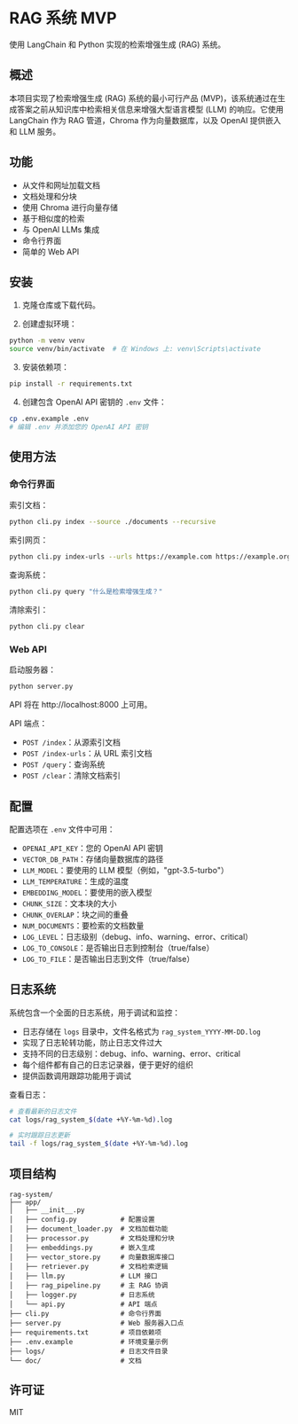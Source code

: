 # RAG 系统 MVP

使用 LangChain 和 Python 实现的检索增强生成 (RAG) 系统。

## 概述

本项目实现了检索增强生成 (RAG) 系统的最小可行产品 (MVP)，该系统通过在生成答案之前从知识库中检索相关信息来增强大型语言模型 (LLM) 的响应。它使用 LangChain 作为 RAG 管道，Chroma 作为向量数据库，以及 OpenAI 提供嵌入和 LLM 服务。

## 功能

- 从文件和网址加载文档
- 文档处理和分块
- 使用 Chroma 进行向量存储
- 基于相似度的检索
- 与 OpenAI LLMs 集成
- 命令行界面
- 简单的 Web API

## 安装

1. 克隆仓库或下载代码。

2. 创建虚拟环境：

```bash
python -m venv venv
source venv/bin/activate  # 在 Windows 上: venv\Scripts\activate
```

3. 安装依赖项：

```bash
pip install -r requirements.txt
```

4. 创建包含 OpenAI API 密钥的 `.env` 文件：

```bash
cp .env.example .env
# 编辑 .env 并添加您的 OpenAI API 密钥
```

## 使用方法

### 命令行界面

索引文档：

```bash
python cli.py index --source ./documents --recursive
```

索引网页：

```bash
python cli.py index-urls --urls https://example.com https://example.org
```

查询系统：

```bash
python cli.py query "什么是检索增强生成？"
```

清除索引：

```bash
python cli.py clear
```

### Web API

启动服务器：

```bash
python server.py
```

API 将在 http://localhost:8000 上可用。

API 端点：
- `POST /index`：从源索引文档
- `POST /index-urls`：从 URL 索引文档
- `POST /query`：查询系统
- `POST /clear`：清除文档索引

## 配置

配置选项在 `.env` 文件中可用：

- `OPENAI_API_KEY`：您的 OpenAI API 密钥
- `VECTOR_DB_PATH`：存储向量数据库的路径
- `LLM_MODEL`：要使用的 LLM 模型（例如，"gpt-3.5-turbo"）
- `LLM_TEMPERATURE`：生成的温度
- `EMBEDDING_MODEL`：要使用的嵌入模型
- `CHUNK_SIZE`：文本块的大小
- `CHUNK_OVERLAP`：块之间的重叠
- `NUM_DOCUMENTS`：要检索的文档数量
- `LOG_LEVEL`：日志级别（debug、info、warning、error、critical）
- `LOG_TO_CONSOLE`：是否输出日志到控制台（true/false）
- `LOG_TO_FILE`：是否输出日志到文件（true/false）

## 日志系统

系统包含一个全面的日志系统，用于调试和监控：

- 日志存储在 `logs` 目录中，文件名格式为 `rag_system_YYYY-MM-DD.log`
- 实现了日志轮转功能，防止日志文件过大
- 支持不同的日志级别：debug、info、warning、error、critical
- 每个组件都有自己的日志记录器，便于更好的组织
- 提供函数调用跟踪功能用于调试

查看日志：

```bash
# 查看最新的日志文件
cat logs/rag_system_$(date +%Y-%m-%d).log

# 实时跟踪日志更新
tail -f logs/rag_system_$(date +%Y-%m-%d).log
```

## 项目结构

```
rag-system/
├── app/
│   ├── __init__.py
│   ├── config.py           # 配置设置
│   ├── document_loader.py  # 文档加载功能
│   ├── processor.py        # 文档处理和分块
│   ├── embeddings.py       # 嵌入生成
│   ├── vector_store.py     # 向量数据库接口
│   ├── retriever.py        # 文档检索逻辑
│   ├── llm.py              # LLM 接口
│   ├── rag_pipeline.py     # 主 RAG 协调
│   ├── logger.py           # 日志系统
│   └── api.py              # API 端点
├── cli.py                  # 命令行界面
├── server.py               # Web 服务器入口点
├── requirements.txt        # 项目依赖项
├── .env.example            # 环境变量示例
├── logs/                   # 日志文件目录
└── doc/                    # 文档
```

## 许可证

MIT
